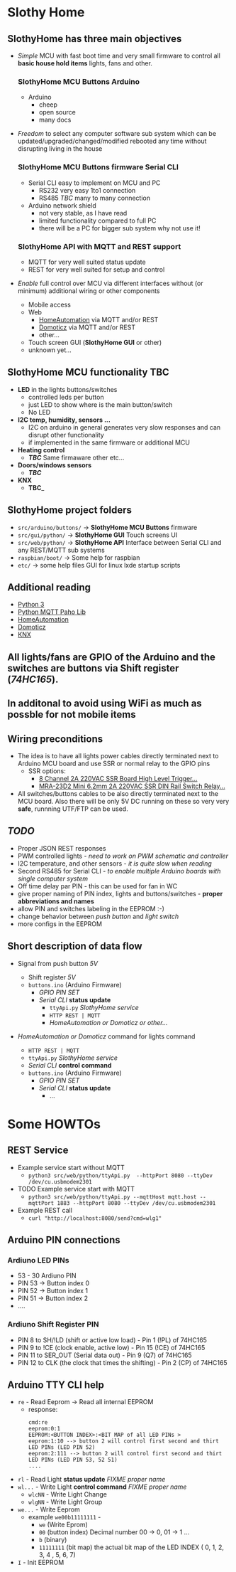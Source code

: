 # **Slothy Home**

## **SlothyHome** has three main objectives
* _Simple_ MCU with fast boot time and very small firmware to control all **basic house hold items** lights, fans and other.
  
  ### __SlothyHome MCU Buttons__ Arduino
    * Arduino 
      * cheep 
      * open source
      * many docs

* _Freedom_ to select any computer software sub system which can be updated/upgraded/changed/modified rebooted any time without disrupting living in the house

  ### __SlothyHome MCU Buttons__ firmware Serial CLI
    * Serial CLI easy to implement on MCU and PC
      * RS232 very easy 1to1 connection
      * RS485 _TBC_ many to many connection
    * Arduino network shield
      * not very stable, as I have read 
      * limited functionality compared to full PC
      * there will be a PC for bigger sub system why not use it!

  ### __SlothyHome API__ with MQTT and REST support 
    * MQTT for very well suited status update
    * REST for very well suited for setup and control  

* _Enable_ full control over MCU via different interfaces without (or minimum) additional wiring or other components
  * Mobile access
  * Web
    * [HomeAutomation](https://www.home-assistant.io) via MQTT and/or REST
    * [Domoticz](http://domoticz.com) via MQTT and/or REST
    * other...
  * Touch screen GUI (__SlothyHome GUI__ or other)
  * unknown yet...

## **SlothyHome MCU** functionality TBC
* **LED** in the lights buttons/switches
  * controlled leds per button
  * just LED to show where is the main button/switch
  * No LED
* **I2C temp, humidity, sensors ...**
  * I2C on arduino in general generates very slow responses and can disrupt other functionality
  * if implemented in the same firmware or additional MCU
* **Heating control**
  * ___TBC___ Same firmaware other etc...
* **Doors/windows sensors**
  * ___TBC___
* **KNX**
  * __TBC___

## **SlothyHome project folders**
* `src/arduino/buttons/` -> __SlothyHome MCU Buttons__ firmware
* `src/gui/python/` -> __SlothyHome GUI__ Touch screens UI
* `src/web/python/` -> __SlothyHome API__ Interface between Serial CLI and any REST/MQTT sub systems 
* `raspbian/boot/` -> Some help for raspbian
* `etc/` -> some help files GUI for linux lxde startup scripts 

## Additional reading
* [Python 3](https://www.python.org/download/releases/3.0/)
* [Python MQTT Paho Lib](https://pypi.org/project/paho-mqtt/)
* [HomeAutomation](https://www.home-assistant.io)
* [Domoticz](http://domoticz.com)
* [KNX](https://my.knx.org)

## All lights/fans are GPIO of the Arduino and the switches are buttons via Shift register (*74HC165*).

## In additonal to avoid using WiFi as much as possble for not mobile items
## Wiring preconditions
* The idea is to have all lights power cables directly terminated next to Arduino MCU board and use SSR or normal relay to the GPIO pins
  * SSR options:
    * [8 Channel 2A 220VAC SSR Board High Level Trigger...](https://www.aliexpress.com/item/32960022800.html?spm=a2g0s.9042311.0.0.c6a34c4dliea0c)
    * [MRA-23D2 Mini 6.2mm 2A 220VAC SSR DIN Rail Switch Relay...](https://www.aliexpress.com/item/32889489536.html?spm=a2g0s.9042311.0.0.27424c4dKvJlVF)
* All switches/buttons cables to be also directly terminated next to the MCU board. Also there will be only 5V DC running on these so very very **safe**, runnning UTF/FTP can be used.

## _TODO_
* Proper JSON REST responses
* PWM controlled lights - *need to work on PWM schematic and controller*
* I2C temperature, and other sensors - *it is quite slow when reading*
* Second RS485 for Serial CLI - *to enable multiple Arduino boards with single computer system*
* Off time delay par PIN - this can be used for fan in WC
* give proper naming of PIN index, lights and buttons/switches - __proper abbreviations and names__
* allow PIN and switches labeling in the EEPROM :-)
* change behavior between _push button_ and _light switch_
* more configs in the EEPROM

## Short description of data flow
* Signal from push button _5V_
  * Shift register _5V_
  * `buttons.ino` (Arduino Firmware)
    * _GPIO PIN SET_
    * _Serial CLI_ **status update** 
      * `ttyApi.py` _SlothyHome service_
      * `HTTP REST | MQTT`
      * _HomeAutomation or Domoticz or other..._

* _HomeAutomation or Domoticz_ command for lights command
  * `HTTP REST | MQTT`
  * `ttyApi.py` _SlothyHome service_
  * _Serial CLI_ **control command** 
  * `buttons.ino` (Arduino Firmware)
    * _GPIO PIN SET_
    * _Serial CLI_ **status update**
      * ... 

# Some HOWTOs

## REST Service
* Example service start without MQTT
  * `python3 src/web/python/ttyApi.py  --httpPort 8080 --ttyDev /dev/cu.usbmodem2301`
* TODO Example service start with MQTT
  * `python3 src/web/python/ttyApi.py --mqttHost mqtt.host --mqttPort 1883 --httpPort 8080 --ttyDev /dev/cu.usbmodem2301`
* Example REST call
  * `curl "http://localhost:8080/send?cmd=wlg1"`

## Arduino PIN connections

### Ardiuno LED PINs
* 53 - 30 Ardiuno PIN
* PIN 53 -> Button index 0
* PIN 52 -> Button index 1
* PIN 51 -> Button index 2
* ....

### Ardiuno Shift Register PIN
* PIN  8 to SH/!LD (shift or active low load) - Pin 1 (!PL) of 74HC165
* PIN  9 to !CE (clock enable, active low) - Pin 15 (!CE) of 74HC165
* PIN 11 to SER_OUT (Serial data out) - Pin 9 (Q7) of 74HC165
* PIN 12 to CLK (the clock that times the shifting) - Pin 2 (CP) of 74HC165

## Arduino TTY CLI help
* `re` - Read Eeprom -> Read all internal EEPROM
  * response:
    ```
    cmd:re
    eeprom:0:1
    EEPROM:<BUTTON INDEX>:<BIT MAP of all LED PINs >
    eeprom:1:10 --> button 2 will control first second and thirt LED PINs (LED PIN 52)
    eeprom:2:111 --> button 2 will control first second and thirt LED PINs (LED PIN 53, 52 51)
    ....
    ```
* `rl` - Read Light **status update** *FIXME proper name*
* `wl...` - Write Light **control command** *FIXME proper name*
  * `wlcNN` - Write Light Change
  * `wlgNN` - Write Light Group 
* `we...` - Write Eeprom
  * example `we00b11111111` - 
    * `we` (Write Eprom)
    * `00` (button index) Decimal number 00 -> 0, 01 -> 1 ...
    * `b`  (binary)
    * `11111111` (bit map) the actual bit map of the LED INDEX ( 0, 1, 2, 3, 4 , 5, 6, 7)
* `I` - Init EEPROM


